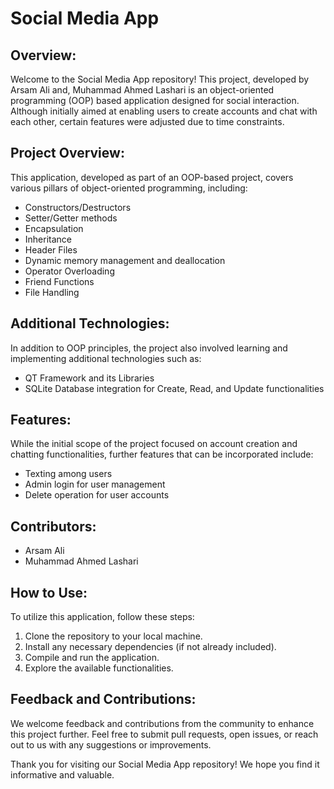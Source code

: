 # Social Media App

## Overview:
Welcome to the Social Media App repository! This project, developed by Arsam Ali and, Muhammad Ahmed Lashari is an object-oriented programming (OOP) based application designed for social interaction. Although initially aimed at enabling users to create accounts and chat with each other, certain features were adjusted due to time constraints.

## Project Overview:
This application, developed as part of an OOP-based project, covers various pillars of object-oriented programming, including:
- Constructors/Destructors
- Setter/Getter methods
- Encapsulation
- Inheritance
- Header Files
- Dynamic memory management and deallocation
- Operator Overloading
- Friend Functions
- File Handling

## Additional Technologies:
In addition to OOP principles, the project also involved learning and implementing additional technologies such as:
- QT Framework and its Libraries
- SQLite Database integration for Create, Read, and Update functionalities

## Features:
While the initial scope of the project focused on account creation and chatting functionalities, further features that can be incorporated include:
- Texting among users
- Admin login for user management
- Delete operation for user accounts

## Contributors:
- Arsam Ali
- Muhammad Ahmed Lashari

## How to Use:
To utilize this application, follow these steps:
1. Clone the repository to your local machine.
2. Install any necessary dependencies (if not already included).
3. Compile and run the application.
4. Explore the available functionalities.

## Feedback and Contributions:
We welcome feedback and contributions from the community to enhance this project further. Feel free to submit pull requests, open issues, or reach out to us with any suggestions or improvements.

Thank you for visiting our Social Media App repository! We hope you find it informative and valuable.
